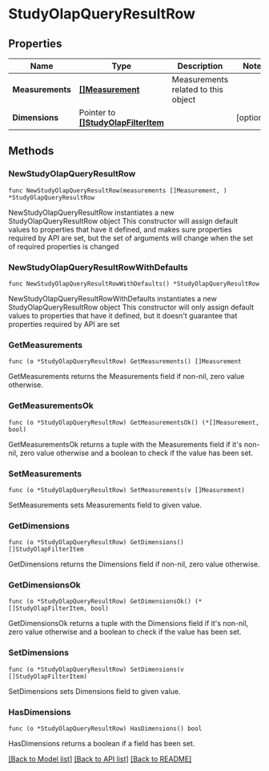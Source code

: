 # StudyOlapQueryResultRow

## Properties

Name | Type | Description | Notes
------------ | ------------- | ------------- | -------------
**Measurements** | [**[]Measurement**](Measurement.md) | Measurements related to this object | 
**Dimensions** | Pointer to [**[]StudyOlapFilterItem**](StudyOlapFilterItem.md) |  | [optional] 

## Methods

### NewStudyOlapQueryResultRow

`func NewStudyOlapQueryResultRow(measurements []Measurement, ) *StudyOlapQueryResultRow`

NewStudyOlapQueryResultRow instantiates a new StudyOlapQueryResultRow object
This constructor will assign default values to properties that have it defined,
and makes sure properties required by API are set, but the set of arguments
will change when the set of required properties is changed

### NewStudyOlapQueryResultRowWithDefaults

`func NewStudyOlapQueryResultRowWithDefaults() *StudyOlapQueryResultRow`

NewStudyOlapQueryResultRowWithDefaults instantiates a new StudyOlapQueryResultRow object
This constructor will only assign default values to properties that have it defined,
but it doesn't guarantee that properties required by API are set

### GetMeasurements

`func (o *StudyOlapQueryResultRow) GetMeasurements() []Measurement`

GetMeasurements returns the Measurements field if non-nil, zero value otherwise.

### GetMeasurementsOk

`func (o *StudyOlapQueryResultRow) GetMeasurementsOk() (*[]Measurement, bool)`

GetMeasurementsOk returns a tuple with the Measurements field if it's non-nil, zero value otherwise
and a boolean to check if the value has been set.

### SetMeasurements

`func (o *StudyOlapQueryResultRow) SetMeasurements(v []Measurement)`

SetMeasurements sets Measurements field to given value.


### GetDimensions

`func (o *StudyOlapQueryResultRow) GetDimensions() []StudyOlapFilterItem`

GetDimensions returns the Dimensions field if non-nil, zero value otherwise.

### GetDimensionsOk

`func (o *StudyOlapQueryResultRow) GetDimensionsOk() (*[]StudyOlapFilterItem, bool)`

GetDimensionsOk returns a tuple with the Dimensions field if it's non-nil, zero value otherwise
and a boolean to check if the value has been set.

### SetDimensions

`func (o *StudyOlapQueryResultRow) SetDimensions(v []StudyOlapFilterItem)`

SetDimensions sets Dimensions field to given value.

### HasDimensions

`func (o *StudyOlapQueryResultRow) HasDimensions() bool`

HasDimensions returns a boolean if a field has been set.


[[Back to Model list]](../README.md#documentation-for-models) [[Back to API list]](../README.md#documentation-for-api-endpoints) [[Back to README]](../README.md)


